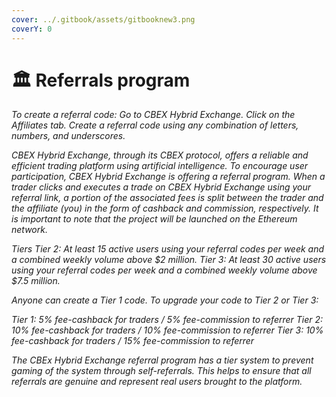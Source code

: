 ```yaml
---
cover: ../.gitbook/assets/gitbooknew3.png
coverY: 0
---
```


# 🏛 Referrals program

_To create a referral code: Go to CBEX Hybrid Exchange. Click on the Affiliates tab. Create a referral code using any combination of letters, numbers, and underscores._

_CBEX Hybrid Exchange, through its CBEX protocol, offers a reliable and efficient trading platform using artificial intelligence. To encourage user participation, CBEX Hybrid Exchange is offering a referral program. When a trader clicks and executes a trade on CBEX Hybrid Exchange using your referral link, a portion of the associated fees is split between the trader and the affiliate (you) in the form of cashback and commission, respectively. It is important to note that the project will be launched on the Ethereum network._

_Tiers Tier 2: At least 15 active users using your referral codes per week and a combined weekly volume above $2 million. Tier 3: At least 30 active users using your referral codes per week and a combined weekly volume above $7.5 million._

_Anyone can create a Tier 1 code. To upgrade your code to Tier 2 or Tier 3:_

_Tier 1: 5% fee-cashback for traders / 5% fee-commission to referrer Tier 2: 10% fee-cashback for traders / 10% fee-commission to referrer Tier 3: 10% fee-cashback for traders / 15% fee-commission to referrer_

_The CBEx Hybrid Exchange referral program has a tier system to prevent gaming of the system through self-referrals. This helps to ensure that all referrals are genuine and represent real users brought to the platform._
